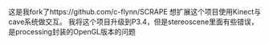 这是我fork了https://github.com/c-flynn/SCRAPE
想扩展这个项目使用Kinect与cave系统做交互。
我将这个项目升级到P3.4，但是stereoscene里面有些错误，是processing封装的OpenGL版本的问题
